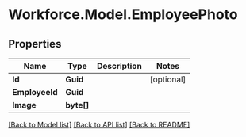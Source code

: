 # Workforce.Model.EmployeePhoto
## Properties

Name | Type | Description | Notes
------------ | ------------- | ------------- | -------------
**Id** | **Guid** |  | [optional] 
**EmployeeId** | **Guid** |  | 
**Image** | **byte[]** |  | 

[[Back to Model list]](../README.md#documentation-for-models) [[Back to API list]](../README.md#documentation-for-api-endpoints) [[Back to README]](../README.md)

